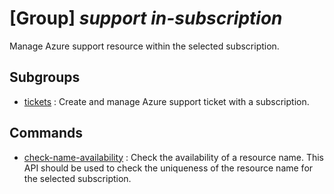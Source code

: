 # [Group] _support in-subscription_

Manage Azure support resource within the selected subscription.

## Subgroups

- [tickets](/Commands/support/in-subscription/tickets/readme.md)
: Create and manage Azure support ticket with a subscription.

## Commands

- [check-name-availability](/Commands/support/in-subscription/_check-name-availability.md)
: Check the availability of a resource name. This API should be used to check the uniqueness of the resource name for the selected subscription.

